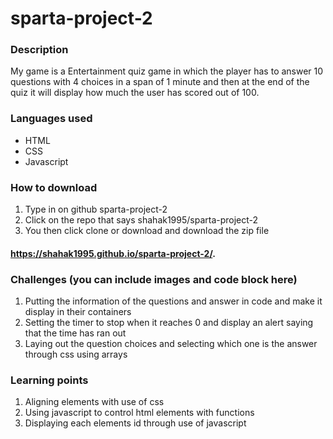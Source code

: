# sparta-project-2

### Description
My game is a Entertainment quiz game in which the player has to answer 10 questions with 4 choices in a span of 1 minute and then at the end of the quiz it will display how much the user has scored out of 100. 

### Languages used
* HTML
* CSS
* Javascript

### How to download
1. Type in on github sparta-project-2
2. Click on the repo that says shahak1995/sparta-project-2
3. You then click clone or download and download the zip file


#### https://shahak1995.github.io/sparta-project-2/.

### Challenges (you can include images and code block here)
1. Putting the information of the questions and answer in code and make it display in their containers
2. Setting the timer to stop when it reaches 0 and display an alert saying that the time has ran out
3. Laying out the question choices and selecting which one is the answer through css using arrays

### Learning points
1. Aligning elements with use of css
2. Using javascript to control html elements with functions
3. Displaying each elements id through use of javascript